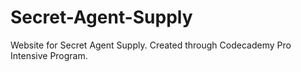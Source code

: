 # Secret-Agent-Supply
Website for Secret Agent Supply. Created through Codecademy Pro Intensive Program.

